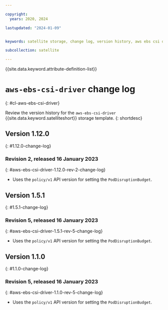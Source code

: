 ```yaml
---

copyright:
  years: 2020, 2024

lastupdated: "2024-01-09"


keywords: satellite storage, change log, version history, aws ebs csi driver

subcollection: satellite

---
```


{{site.data.keyword.attribute-definition-list}}

# `aws-ebs-csi-driver` change log
{: #cl-aws-ebs-csi-driver}

Review the version history for the `aws-ebs-csi-driver` {{site.data.keyword.satelliteshort}} storage template.
{: shortdesc}

## Version 1.12.0
{: #1.12.0-change-log}


### Revision 2, released 16 January 2023
{: #aws-ebs-csi-driver-1.12.0-rev-2-change-log}


- Uses the `policy/v1` API version for setting the `PodDisruptionBudget`. 


## Version 1.5.1
{: #1.5.1-change-log}


### Revision 5, released 16 January 2023
{: #aws-ebs-csi-driver-1.5.1-rev-5-change-log}


- Uses the `policy/v1` API version for setting the `PodDisruptionBudget`. 


## Version 1.1.0
{: #1.1.0-change-log}


### Revision 5, released 16 January 2023
{: #aws-ebs-csi-driver-1.1.0-rev-5-change-log}


- Uses the `policy/v1` API version for setting the `PodDisruptionBudget`. 


